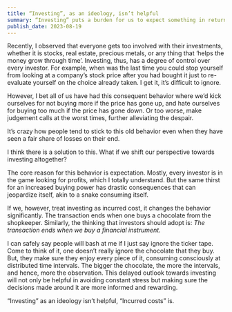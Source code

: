 ```yaml
---
title: “Investing”, as an ideology, isn’t helpful
summary: “Investing” puts a burden for us to expect something in return. Can we think differently to free ourselves from this? 
publish_date: 2023-08-19
---
```


Recently, I observed that everyone gets too involved with their investments, whether it is stocks, real estate, precious metals, or any thing that ‘helps the money grow through time’. Investing, thus, has a degree of control over every investor. For example, when was the last time you could stop yourself from looking at a company’s stock price after you had bought it just to re-evaluate yourself on the choice already taken. I get it, it’s difficult to ignore. 

However, I bet all of us have had this consequent behavior where we’d kick ourselves for not buying more if the price has gone up, and hate ourselves for buying too much if the price has gone down. Or too worse, make judgement calls at the worst times, further alleviating the despair. 

It’s crazy how people tend to stick to this old behavior even when they have seen a fair share of losses on their end. 

I think there is a solution to this. What if we shift our perspective towards investing altogether? 

The core reason for this behavior is expectation. Mostly, every investor is in the game looking for profits, which I totally understand. But the same thirst for an increased buying power has drastic consequences that can jeopardize itself, akin to a snake consuming itself. 

If we, however, treat investing as incurred cost, it changes the behavior significantly. The transaction ends when one buys a chocolate from the shopkeeper. Similarly, the thinking that investors should adopt is: *The transaction ends when we buy a financial instrument*. 

I can safely say people will bash at me if I just say ignore the ticker tape. Come to think of it, one doesn’t really ignore the chocolate that they buy. But, they make sure they enjoy every piece of it, consuming consciously at distributed time intervals. The bigger the chocolate, the more the intervals, and hence, more the observation. This delayed outlook towards investing will not only be helpful in avoiding constant stress but making sure the decisions made around it are more informed and rewarding. 

“Investing” as an ideology isn’t helpful, “Incurred costs” is.
